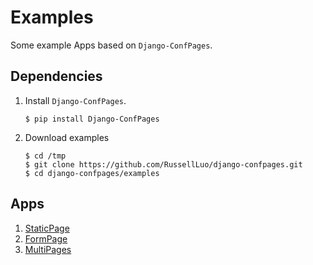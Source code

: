# Examples

Some example Apps based on `Django-ConfPages`.


## Dependencies

1. Install `Django-ConfPages`.

    ```
    $ pip install Django-ConfPages
    ```

2. Download examples

    ```
    $ cd /tmp
    $ git clone https://github.com/RussellLuo/django-confpages.git
    $ cd django-confpages/examples
    ```


## Apps

1. [StaticPage](staticpage)
2. [FormPage](formpage)
3. [MultiPages](multipages)
